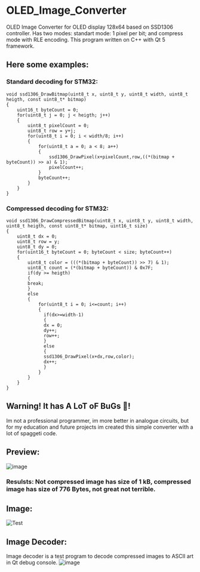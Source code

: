 # OLED_Image_Converter
OLED Image Converter for OLED display 128x64 based on SSD1306 controller.
Has two modes: standart mode: 1 pixel per bit; and compress mode with RLE encoding.
This program written on C++ with Qt 5 framework.
## Here some examples:
### Standard decoding for STM32:
```
void ssd1306_DrawBitmap(uint8_t x, uint8_t y, uint8_t width, uint8_t heigth, const uint8_t* bitmap)
{
	uint16_t byteCount = 0;
	for(uint8_t j = 0; j < heigth; j++)
	{
		uint8_t pixelCount = 0;
		uint8_t row = y+j;
		for(uint8_t i = 0; i < width/8; i++)
		{
			for(uint8_t a = 0; a < 8; a++)
			{
				ssd1306_DrawPixel(x+pixelCount,row,((*(bitmap + byteCount)) >> a) & 1);
				pixelCount++;
			}
			byteCount++;
		}
	}
}
```
### Compressed decoding for STM32:
```
void ssd1306_DrawCompressedBitmap(uint8_t x, uint8_t y, uint8_t width, uint8_t heigth, const uint8_t* bitmap, uint16_t size)
{
	uint8_t dx = 0;
	uint8_t row = y;
	uint8_t dy = 0;
	for(uint16_t byteCount = 0; byteCount < size; byteCount++)
	{
		uint8_t color = (((*(bitmap + byteCount)) >> 7) & 1);
		uint8_t count = (*(bitmap + byteCount)) & 0x7F;
		if(dy >= heigth)
		{
		break;
		}
		else
		{
			for(uint8_t i = 0; i<=count; i++)
			{
			  if(dx>=width-1)
			  {
			  dx = 0;
			  dy++;
			  row++;
			  }
			  else
			  {
			  ssd1306_DrawPixel(x+dx,row,color);
			  dx++;
			  }
			}
		}
	}
}
```
## Warning! It has A LoT oF BuGs 🐞!
Im not a professional programmer, im more better in analogue circuits, but for my education and future projects im created this simple converter with a lot of spaggeti code.
## Preview:
![image](https://github.com/InsaneEngineer/OLED_Image_Converter/assets/64024820/37f8d430-e2f7-4764-9869-77f273dc2955)
### Resulsts: Not compressed image has size of 1 kB, compressed image has size of 776 Bytes, not great not terrible.
## Image:
![Test](https://github.com/InsaneEngineer/OLED_Image_Converter/assets/64024820/84eb499b-77fb-4024-99fa-f7edcc01f06a)
## Image Decoder:
Image decoder is a test program to decode compressed images to ASCII art in Qt debug console.
![image](https://github.com/InsaneEngineer/OLED_Image_Converter/assets/64024820/f7c2a081-3323-46a5-85a2-933aa9424d30)

